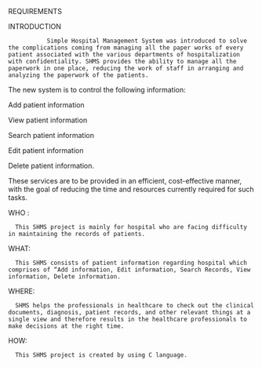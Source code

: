 REQUIREMENTS 

 

INTRODUCTION 

               Simple Hospital Management System was introduced to solve the complications coming from managing all the paper works of every patient associated with the various departments of hospitalization with confidentiality. SHMS provides the ability to manage all the paperwork in one place, reducing the work of staff in arranging and analyzing the paperwork of the patients. 

The new system is to control the following information: 

Add patient information 

View patient information 

Search patient information 

Edit patient information 

Delete patient information. 

These services are to be provided in an efficient, cost-effective manner, with the goal of reducing the time and resources currently required for such tasks. 

WHO :

      This SHMS project is mainly for hospital who are facing difficulty in maintaining the records of patients.
WHAT:

      This SHMS consists of patient information regarding hospital which comprises of “Add information, Edit information, Search Records, View information, Delete information. 

WHERE:

      SHMS helps the professionals in healthcare to check out the clinical documents, diagnosis, patient records, and other relevant things at a single view and therefore results in the healthcare professionals to make decisions at the right time.

HOW:

      This SHMS project is created by using C language.



          
          
        
                                           

